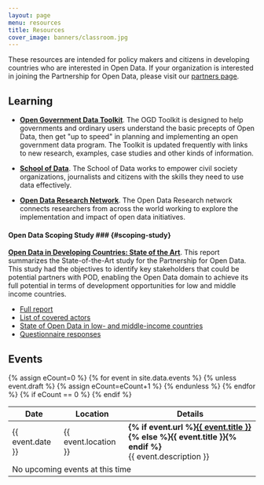 ```yaml
---
layout: page
menu: resources
title: Resources
cover_image: banners/classroom.jpg
---
```


These resources are intended for policy makers and citizens in developing countries who are interested in Open Data. If your organization is interested
in joining the Partnership for Open Data, please visit our [partners page](partners.html).

## Learning

* **[Open Government Data Toolkit](http://data.worldbank.org/ogd)**. The OGD Toolkit is
designed to help governments and ordinary users understand the basic precepts of Open Data, then get "up to speed" in planning and implementing an open government data program. 
The Toolkit is updated frequently with links to new research, examples, case studies and other kinds of information.

* **[School of Data](http://schoolofdata.org)**. The School of Data works to empower civil society organizations, journalists
and citizens with the skills they need to use data effectively.

* **[Open Data Research Network](http://opendataresearch.org)**. The Open Data Research network connects
researchers from across the world working to explore the implementation and impact of open data initiatives.


#### Open Data Scoping Study ### {#scoping-study}

**[Open Data in Developing Countries: State of the Art][soa-report]**. This report summarizes the State-of-the-Art study for the
Partnership for Open Data. This study had the objectives to identify key stakeholders that could be potential partners with POD,
enabling the Open Data domain to achieve its full potential in terms of development opportunities for low and middle income countries.

* [Full report][soa-report]
* [List of covered actors][soa-actors]
* [State of Open Data in low- and middle-income countries][soa-countries]
* [Questionnaire responses][soa-survey]


[soa-report]: https://docs.google.com/document/d/1FMyfLu-jouL7j7Pw0kEwUn_B07aZ9IX3vlFGqPO0gX0/edit
[soa-actors]: https://docs.google.com/a/sbc4d.com/spreadsheet/ccc?key=0Aj2gGPdyh5L7dEJFVmNiZ0dUMjhrcHQzNEY3X1VDMXc#gid=0
[soa-countries]: https://docs.google.com/a/sbc4d.com/spreadsheet/ccc?key=0Aj2gGPdyh5L7dHdnNEpWMTlHa05fTVktbi1QNHBBVmc#gid=0
[soa-survey]: https://docs.google.com/a/sbc4d.com/spreadsheet/ccc?key=0Aj2gGPdyh5L7dFhvdzVhY0RpdEtPNkdCZkgzRU5wT2c#gid=0 

## Events

<table class="events">
<thead>
<tr>
<th>Date</th>
<th>Location</th>
<th>Details</th>
</tr>
</thead>
<tbody>
{% assign eCount=0 %}
{% for event in site.data.events %}
{% unless event.draft %}
{% assign eCount=eCount+1 %}
<tr>
<td>{{ event.date }}</td>
<td>{{ event.location }}</td>
<td><strong>{% if event.url %}<a href="{{ event.url }}">{{ event.title }}</a>{% else %}{{ event.title }}{% endif %}</strong><br/>{{ event.description }}</td>
</tr>
{% endunless %}
{% endfor %}
{% if eCount == 0 %}
<tr><td class="empty" colspan="3">No upcoming events at this time</td></tr>
{% endif %}
</tbody>
</table>
